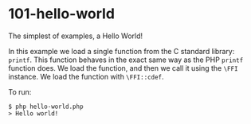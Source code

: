 # 101-hello-world

The simplest of examples, a Hello World!

In this example we load a single function from the C standard library: `printf`. This
function behaves in the exact same way as the PHP `printf` function does. We load the
function, and then we call it using the `\FFI` instance. We load the function with
`\FFI::cdef`.

To run:

    $ php hello-world.php
    > Hello world!
